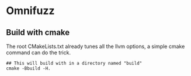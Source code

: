 # Omnifuzz

## Build with cmake

The root CMakeLists.txt already tunes all the llvm options, a simple cmake command can do the trick.
```
## This will build with in a directory named "build"
cmake -Bbuild -H.
```

